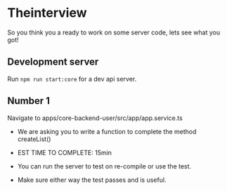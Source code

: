 # Theinterview

So you think you a ready to work on some server code, lets see what you got!

## Development server

Run `npm run start:core` for a dev api server.

## Number 1

Navigate to apps/core-backend-user/src/app/app.service.ts

- We are asking you to write a function to complete the method createList()

- EST TIME TO COMPLETE: 15min
- You can run the server to test on re-compile or use the test.
- Make sure either way the test passes and is useful.
